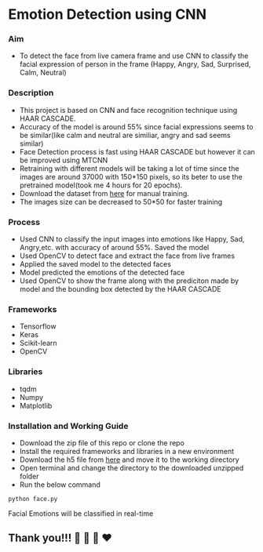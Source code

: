 # Emotion Detection using CNN
### Aim 
- To detect the face from live camera frame and use CNN to classify the facial expression of person in the frame (Happy, Angry, Sad, Surprised, Calm, Neutral)


### Description
- This project is based on CNN and face recognition technique using HAAR CASCADE.
- Accuracy of the model is around 55% since facial expressions seems to be similar(like calm and neutral are similiar, angry and sad seems similar)
- Face Detection process is fast using HAAR CASCADE but however it can be improved using MTCNN
- Retraining with different models will be taking a lot of time since the images are around 37000 with 150*150 pixels, so its beter to use the pretrained model(took me 4 hours     for 20 epochs). 
- Download the dataset from <a href="https://drive.google.com/file/d/169B_2gzVGFWEJbdzbweR3kwM6iL_Y_1B/view?usp=sharing">here</a> for manual training. 
- The images size can be decreased to 50*50 for faster training

### Process
- Used CNN to classify the input images into emotions like Happy, Sad, Angry,etc. with accuracy of around 55%. Saved the model 
- Used OpenCV to detect face and extract the face from live frames
- Applied the saved model to the detected faces 
- Model predicted the emotions of the detected face
- Used OpenCV to show the frame along with the prediciton made by model and the bounding box detected by the HAAR CASCADE


### Frameworks
- Tensorflow
- Keras
- Scikit-learn
- OpenCV

### Libraries
- tqdm
- Numpy
- Matplotlib

### Installation and Working Guide
- Download the zip file of this repo or clone the repo
- Install the required frameworks and libraries in a new environment
- Download the h5 file from <a href="https://drive.google.com/file/d/169B_2gzVGFWEJbdzbweR3kwM6iL_Y_1B/view?usp=sharing">here</a> and move it to the working directory
- Open terminal and change the directory to the downloaded unzipped folder
- Run the below command
```
python face.py
```
Facial Emotions will be classified in real-time

 ## Thank you!!! :clap: :clap: :clap: :heart:
